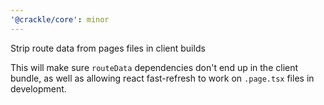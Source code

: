 ```yaml
---
'@crackle/core': minor
---
```


Strip route data from pages files in client builds

This will make sure `routeData` dependencies don't end up in the client bundle, as well as allowing react fast-refresh to work on `.page.tsx` files in development.
